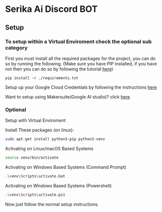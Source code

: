 # Serika Ai Discord BOT

## Setup
### To setup within a Virtual Enviroment check the optional sub category

First you must install all the required packages for the project, you can do so by running the following.
(Make sure you have PIP installed, if you have not then you can do so by following the tutorial [here](https://wiki.python.org/moin/BeginnersGuide/Download))
```
pip install -r ./requirements.txt
```

Setup up your Google Cloud Credentials by following the instructions [here](https://cloud.google.com/sdk/docs/initializing)

Want to setup using Makersuite(Google AI studio)? click [here](/Makersuite/readme.md)


### Optional

Setup with Virtual Enviroment

Install These packages (on linux):
```sh
sudo apt-get install python3-pip python3-venv
```

Activating on Linux/macOS Based Systems
```sh
source venv/bin/activate
```

Activating on Windows Based Systems (Command Prompt)
```sh
.\venv\Scripts\activate.bat
```

Activating on Windows Based Systems (Powershell)
```sh
.\venv\Scripts\activate.ps1
```

Now just follow the normal setup instructions.

